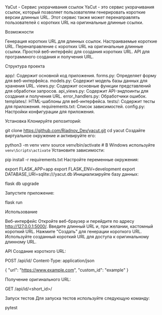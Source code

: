 YaCut - Сервис укорачивания ссылок
YaCut - это сервис укорачивания ссылок, который позволяет пользователям генерировать короткие версии длинных URL. Этот сервис также может перенаправлять пользователей с коротких URL на оригинальные длинные ссылки.

Возможности

Генерация коротких URL для длинных ссылок.
Настраиваемые короткие URL.
Перенаправление с коротких URL на оригинальные длинные ссылки.
Простой веб-интерфейс для создания коротких URL.
API для программного создания и получения URL.

Структура проекта

app/: Содержит основной код приложения.
forms.py: Определяет форму для веб-интерфейса.
models.py: Содержит модель базы данных для хранения URL.
views.py: Содержит основные функции представлений для обработки запросов.
api_views.py: Содержит API-эндпоинты для создания и получения URL.
error_handlers.py: Обработчики ошибок.
templates/: HTML-шаблоны для веб-интерфейса.
tests/: Содержит тесты для приложения.
requirements.txt: Список зависимостей.
config.py: Настройки конфигурации для приложения.

Установка
Клонируйте репозиторий:

git clone https://github.com/Riadnov_Dev/yacut.git
cd yacut
Создайте виртуальное окружение и активируйте его:


python3 -m venv venv
source venv/bin/activate  # В Windows используйте `venv\Scripts\activate`
Установите зависимости:


pip install -r requirements.txt
Настройте переменные окружения:


export FLASK_APP=app
export FLASK_ENV=development
export DATABASE_URI=sqlite:///yacut.db
Инициализируйте базу данных:

flask db upgrade

Запустите приложение:

flask run

Использование

Веб-интерфейс
Откройте веб-браузер и перейдите по адресу http://127.0.0.1:5000/.
Введите длинный URL и, при желании, кастомный короткий URL.
Нажмите "Создать" для генерации короткого URL.
Используйте созданный короткий URL для доступа к оригинальному длинному URL.

API
Создание короткого URL:

POST /api/id/
Content-Type: application/json

{
  "url": "https://www.example.com",
  "custom_id": "example"
}

Получение оригинального URL:

GET /api/id/<short_id>/

Запуск тестов
Для запуска тестов используйте следующую команду:

pytest
